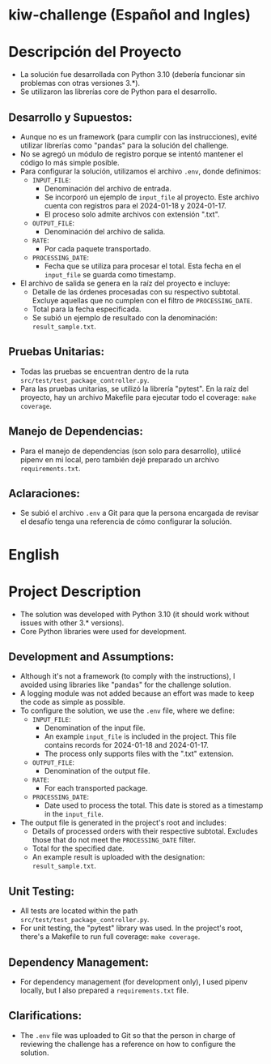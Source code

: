 # kiw-challenge (Español and Ingles)

# Descripción del Proyecto

- La solución fue desarrollada con Python 3.10 (debería funcionar sin problemas con otras versiones 3.*).
- Se utilizaron las librerías core de Python para el desarrollo.

## Desarrollo y Supuestos:

- Aunque no es un framework (para cumplir con las instrucciones), evité utilizar librerías como "pandas" para la solución del challenge.
- No se agregó un módulo de registro porque se intentó mantener el código lo más simple posible.
- Para configurar la solución, utilizamos el archivo `.env`, donde definimos:
    - `INPUT_FILE`:
        - Denominación del archivo de entrada.
        - Se incorporó un ejemplo de `input_file` al proyecto. Este archivo cuenta con registros para el 2024-01-18 y 2024-01-17.
        - El proceso solo admite archivos con extensión ".txt".
    - `OUTPUT_FILE`:
        - Denominación del archivo de salida.
    - `RATE`:
        - Por cada paquete transportado.
    - `PROCESSING_DATE`:
        - Fecha que se utiliza para procesar el total. Esta fecha en el `input_file` se guarda como timestamp.
- El archivo de salida se genera en la raíz del proyecto e incluye:
    - Detalle de las órdenes procesadas con su respectivo subtotal. Excluye aquellas que no cumplen con el filtro de `PROCESSING_DATE`.
    - Total para la fecha especificada.
    - Se subió un ejemplo de resultado con la denominación: `result_sample.txt`.

## Pruebas Unitarias:

- Todas las pruebas se encuentran dentro de la ruta `src/test/test_package_controller.py`.
- Para las pruebas unitarias, se utilizó la librería "pytest". En la raíz del proyecto, hay un archivo Makefile para ejecutar todo el coverage: `make coverage`.

## Manejo de Dependencias:

- Para el manejo de dependencias (son solo para desarrollo), utilicé pipenv en mi local, pero también dejé preparado un archivo `requirements.txt`.

## Aclaraciones:

- Se subió el archivo `.env` a Git para que la persona encargada de revisar el desafío tenga una referencia de cómo configurar la solución.


# English

# Project Description

- The solution was developed with Python 3.10 (it should work without issues with other 3.* versions).
- Core Python libraries were used for development.

## Development and Assumptions:

- Although it's not a framework (to comply with the instructions), I avoided using libraries like "pandas" for the challenge solution.
- A logging module was not added because an effort was made to keep the code as simple as possible.
- To configure the solution, we use the `.env` file, where we define:
    - `INPUT_FILE`:
        - Denomination of the input file.
        - An example `input_file` is included in the project. This file contains records for 2024-01-18 and 2024-01-17.
        - The process only supports files with the ".txt" extension.
    - `OUTPUT_FILE`:
        - Denomination of the output file.
    - `RATE`:
        - For each transported package.
    - `PROCESSING_DATE`:
        - Date used to process the total. This date is stored as a timestamp in the `input_file`.
- The output file is generated in the project's root and includes:
    - Details of processed orders with their respective subtotal. Excludes those that do not meet the `PROCESSING_DATE` filter.
    - Total for the specified date.
    - An example result is uploaded with the designation: `result_sample.txt`.

## Unit Testing:

- All tests are located within the path `src/test/test_package_controller.py`.
- For unit testing, the "pytest" library was used. In the project's root, there's a Makefile to run full coverage: `make coverage`.

## Dependency Management:

- For dependency management (for development only), I used pipenv locally, but I also prepared a `requirements.txt` file.

## Clarifications:

- The `.env` file was uploaded to Git so that the person in charge of reviewing the challenge has a reference on how to configure the solution.
